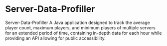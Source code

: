 # Server-Data-Profiller
Server-Data-Profiller  A Java application designed to track the average player count, maximum players, and minimum players of multiple servers for an extended period of time, containing in-depth data for each hour while providing an API allowing for public accessibility.
